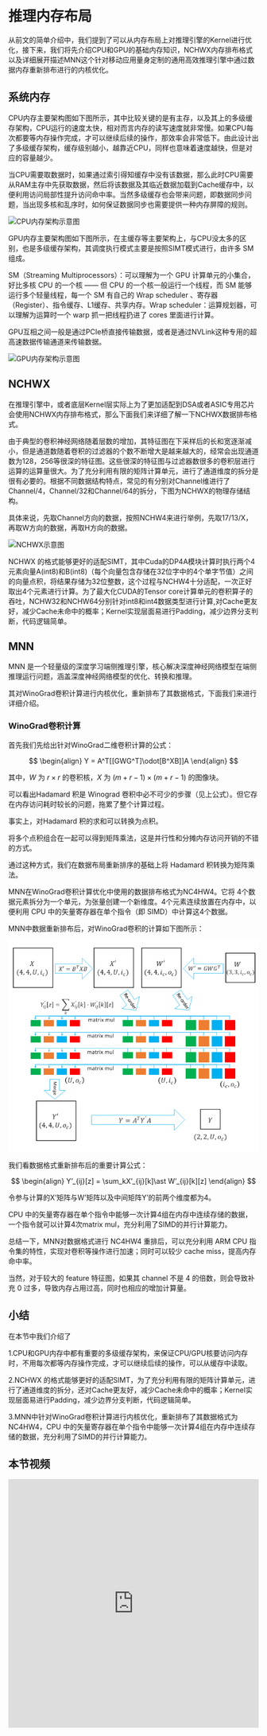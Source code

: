 <!--Copyright © ZOMI 适用于[License](https://github.com/chenzomi12/AISystem)版权许可-->

# 推理内存布局

从前文的简单介绍中，我们提到了可以从内存布局上对推理引擎的Kernel进行优化，接下来，我们将先介绍CPU和GPU的基础内存知识，NCHWX内存排布格式以及详细展开描述MNN这个针对移动应用量身定制的通用高效推理引擎中通过数据内存重新排布进行的内核优化。

## 系统内存

CPU内存主要架构图如下图所示，其中比较关键的是有主存，以及其上的多级缓存架构，CPU运行的速度太快，相对而言内存的读写速度就非常慢。如果CPU每次都要等内存操作完成，才可以继续后续的操作，那效率会非常低下。由此设计出了多级缓存架构，缓存级别越小，越靠近CPU，同样也意味着速度越快，但是对应的容量越少。

当CPU需要取数据时，如果通过索引得知缓存中没有该数据，那么此时CPU需要从RAM主存中先获取数据，然后将该数据及其临近数据加载到Cache缓存中，以便利用访问局部性提升访问命中率。当然多级缓存也会带来问题，即数据同步问题，当出现多核和乱序时，如何保证数据同步也需要提供一种内存屏障的规则。

![CPU内存架构示意图](images/06Memory01.png)

GPU内存主要架构图如下图所示，在主缓存等主要架构上，与CPU没太多的区别，也是多级缓存架构，其调度执行模式主要是按照SIMT模式进行，由许多 SM 组成。

SM（Streaming Multiprocessors）：可以理解为一个 GPU 计算单元的小集合，好比多核 CPU 的一个核 —— 但 CPU 的一个核一般运行一个线程，而 SM 能够运行多个轻量线程，每一个 SM 有自己的 Wrap scheduler 、寄存器（Register）、指令缓存、L1缓存、共享内存。Wrap scheduler：运算规划器，可以理解为运算时一个 warp 抓一把线程扔进了 cores 里面进行计算。

GPU互相之间一般是通过PCIe桥直接传输数据，或者是通过NVLink这种专用的超高速数据传输通道来传输数据。

![GPU内存架构示意图](images/06Memory02.png)

## NCHWX

在推理引擎中，或者底层Kernel层实际上为了更加适配到DSA或者ASIC专用芯片会使用NCHWX内存排布格式，那么下面我们来详细了解一下NCHWX数据排布格式。

由于典型的卷积神经网络随着层数的增加，其特征图在下采样后的长和宽逐渐减小，但是通道数随着卷积的过滤器的个数不断增大是越来越大的，经常会出现通道数为128，256等很深的特征图。这些很深的特征图与过滤器数很多的卷积层进行运算的运算量很大。为了充分利用有限的矩阵计算单元，进行了通道维度的拆分是很有必要的。根据不同数据结构特点，常见的有分别对Channel维进行了Channel/4，Channel/32和Channel/64的拆分，下图为NCHWX的物理存储结构。

具体来说，先取Channel方向的数据，按照NCHW4来进行举例，先取17/13/X，再取W方向的数据，再取H方向的数据。

![NCHWX示意图](images/06Memory03.png)

NCHWX 的格式能够更好的适配SIMT，其中Cuda的DP4A模块计算时执行两个4元素向量A(int8)和B(int8)（每个向量包含存储在32位字中的4个单字节值）之间的向量点积，将结果存储为32位整数，这个过程与NCHW4十分适配，一次正好取出4个元素进行计算。为了最大化CUDA的Tensor core计算单元的卷积算子的吞吐，NCHW32和NCHW64分别针对int8和int4数据类型进行计算,对Cache更友好，减少Cache未命中的概率；Kernel实现层面易进行Padding，减少边界分支判断，代码逻辑简单。

## MNN

MNN 是一个轻量级的深度学习端侧推理引擎，核心解决深度神经网络模型在端侧推理运行问题，涵盖深度神经网络模型的优化、转换和推理。

其对WinoGrad卷积计算进行内核优化，重新排布了其数据格式，下面我们来进行详细介绍。

### WinoGrad卷积计算

首先我们先给出针对WinoGrad二维卷积计算的公式：

$$
\begin{align}
Y = A^T[[GWG^T]\odot[B^XB]]A
\end{align}
$$

其中，$W$ 为 $r \times r$ 的卷积核，$X$ 为 $(m + r -1) \times (m + r -1)$ 的图像块。

可以看出Hadamard 积是 Winograd 卷积中必不可少的步骤（见上公式）。但它存在内存访问耗时较长的问题，拖累了整个计算过程。

事实上，对Hadamard 积的求和可以转换为点积。

将多个点积组合在一起可以得到矩阵乘法，这是并行性和分摊内存访问开销的不错的方式。

通过这种方式，我们在数据布局重新排序的基础上将 Hadamard 积转换为矩阵乘法。

MNN在WinoGrad卷积计算优化中使用的数据排布格式为NC4HW4。它将 4个数据元素拆分为一个单元，为张量创建一个新维度。4个元素连续放置在内存中，以便利用 CPU 中的矢量寄存器在单个指令（即 SIMD）中计算这4个数据。

MNN中数据重新排布后，对WinoGrad卷积的计算如下图所示：

![MNN中WinoGrad卷积计算示意图](images/06Memory04.png)

我们看数据格式重新排布后的重要计算公式：

$$
\begin{align}
Y’_{ij}[z] = \sum_kX’_{ij}[k]\ast W’_{ij}[k][z]
\end{align}
$$

令参与计算的X’矩阵与W’矩阵以及中间矩阵Y’的前两个维度都为4。

CPU 中的矢量寄存器在单个指令中能够一次计算4组在内存中连续存储的数据，一个指令就可以计算4次matrix mul，充分利用了SIMD的并行计算能力。

总结一下，MNN对数据格式进行 NC4HW4 重排后，可以充分利用 ARM CPU 指令集的特性，实现对卷积等操作进行加速；同时可以较少 cache miss，提高内存命中率。

当然，对于较大的 feature 特征图，如果其 channel 不是 4 的倍数，则会导致补充 0 过多，导致内存占用过高，同时也相应的增加计算量。

## 小结

在本节中我们介绍了

1.CPU和GPU内存中都有重要的多级缓存架构，来保证CPU/GPU核要访问内存时，不用每次都等内存操作完成，才可以继续后续的操作，可以从缓存中读取。

2.NCHWX 的格式能够更好的适配SIMT，为了充分利用有限的矩阵计算单元，进行了通道维度的拆分，还对Cache更友好，减少Cache未命中的概率；Kernel实现层面易进行Padding，减少边界分支判断，代码逻辑简单。

3.MNN中针对WinoGrad卷积计算进行内核优化，重新排布了其数据格式为NC4HW4，CPU 中的矢量寄存器在单个指令中能够一次计算4组在内存中连续存储的数据，充分利用了SIMD的并行计算能力。

## 本节视频

<html>
<iframe src="https://player.bilibili.com/player.html?isOutside=true&aid=352822140&bvid=BV1eX4y1X7mL&cid=1034535797&p=1&as_wide=1&high_quality=1&danmaku=0&t=30&autoplay=0" width="100%" height="500" scrolling="no" border="0" frameborder="no" framespacing="0" allowfullscreen="true"> </iframe>
</html>
